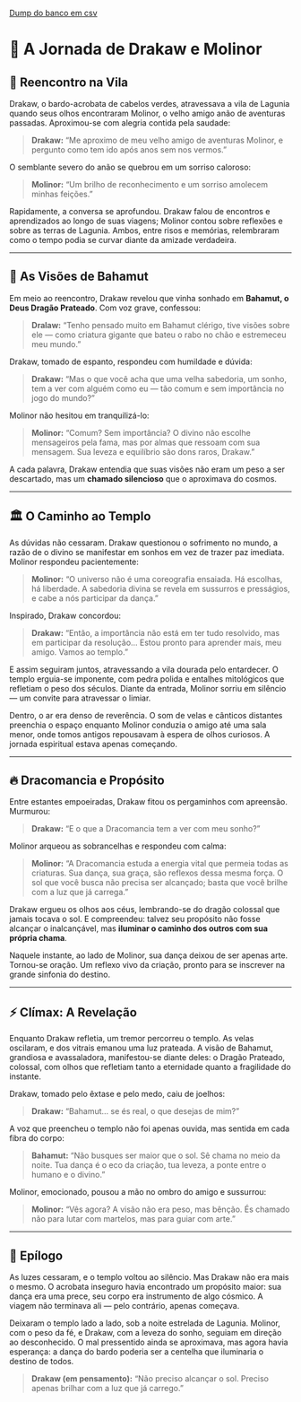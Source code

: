 [Dump do banco em csv](./memories.csv)

# 📜 A Jornada de Drakaw e Molinor

## 🌿 Reencontro na Vila
Drakaw, o bardo-acrobata de cabelos verdes, atravessava a vila de Lagunia quando seus olhos encontraram Molinor, o velho amigo anão de aventuras passadas. Aproximou-se com alegria contida pela saudade:

> **Drakaw:** “Me aproximo de meu velho amigo de aventuras Molinor, e pergunto como tem ido após anos sem nos vermos.”

O semblante severo do anão se quebrou em um sorriso caloroso:

> **Molinor:** “Um brilho de reconhecimento e um sorriso amolecem minhas feições.”

Rapidamente, a conversa se aprofundou. Drakaw falou de encontros e aprendizados ao longo de suas viagens; Molinor contou sobre reflexões e sobre as terras de Lagunia. Ambos, entre risos e memórias, relembraram como o tempo podia se curvar diante da amizade verdadeira.

---

## 🔮 As Visões de Bahamut
Em meio ao reencontro, Drakaw revelou que vinha sonhado em **Bahamut, o Deus Dragão Prateado**. Com voz grave, confessou:

> **Dralaw:** “Tenho pensado muito em Bahamut clérigo, tive visões sobre ele — como criatura gigante que bateu o rabo no chão e estremeceu meu mundo.”

Drakaw, tomado de espanto, respondeu com humildade e dúvida:

> **Drakaw:** “Mas o que você acha que uma velha sabedoria, um sonho, tem a ver com alguém como eu — tão comum e sem importância no jogo do mundo?”

Molinor não hesitou em tranquilizá-lo:

> **Molinor:** “Comum? Sem importância? O divino não escolhe mensageiros pela fama, mas por almas que ressoam com sua mensagem. Sua leveza e equilíbrio são dons raros, Drakaw.”

A cada palavra, Drakaw entendia que suas visões não eram um peso a ser descartado, mas um **chamado silencioso** que o aproximava do cosmos.

---

## 🏛️ O Caminho ao Templo
As dúvidas não cessaram. Drakaw questionou o sofrimento no mundo, a razão de o divino se manifestar em sonhos em vez de trazer paz imediata. Molinor respondeu pacientemente:

> **Molinor:** “O universo não é uma coreografia ensaiada. Há escolhas, há liberdade. A sabedoria divina se revela em sussurros e presságios, e cabe a nós participar da dança.”

Inspirado, Drakaw concordou:

> **Drakaw:** “Então, a importância não está em ter tudo resolvido, mas em participar da resolução… Estou pronto para aprender mais, meu amigo. Vamos ao templo.”

E assim seguiram juntos, atravessando a vila dourada pelo entardecer. O templo erguia-se imponente, com pedra polida e entalhes mitológicos que refletiam o peso dos séculos. Diante da entrada, Molinor sorriu em silêncio — um convite para atravessar o limiar.

Dentro, o ar era denso de reverência. O som de velas e cânticos distantes preenchia o espaço enquanto Molinor conduzia o amigo até uma sala menor, onde tomos antigos repousavam à espera de olhos curiosos. A jornada espiritual estava apenas começando.

---

## 🔥 Dracomancia e Propósito
Entre estantes empoeiradas, Drakaw fitou os pergaminhos com apreensão. Murmurou:

> **Drakaw:** “E o que a Dracomancia tem a ver com meu sonho?”

Molinor arqueou as sobrancelhas e respondeu com calma:

> **Molinor:** “A Dracomancia estuda a energia vital que permeia todas as criaturas. Sua dança, sua graça, são reflexos dessa mesma força. O sol que você busca não precisa ser alcançado; basta que você brilhe com a luz que já carrega.”

Drakaw ergueu os olhos aos céus, lembrando-se do dragão colossal que jamais tocava o sol. E compreendeu: talvez seu propósito não fosse alcançar o inalcançável, mas **iluminar o caminho dos outros com sua própria chama**.

Naquele instante, ao lado de Molinor, sua dança deixou de ser apenas arte. Tornou-se oração. Um reflexo vivo da criação, pronto para se inscrever na grande sinfonia do destino.

---

## ⚡ Clímax: A Revelação
Enquanto Drakaw refletia, um tremor percorreu o templo. As velas oscilaram, e dos vitrais emanou uma luz prateada. A visão de Bahamut, grandiosa e avassaladora, manifestou-se diante deles: o Dragão Prateado, colossal, com olhos que refletiam tanto a eternidade quanto a fragilidade do instante.

Drakaw, tomado pelo êxtase e pelo medo, caiu de joelhos:

> **Drakaw:** “Bahamut… se és real, o que desejas de mim?”

A voz que preencheu o templo não foi apenas ouvida, mas sentida em cada fibra do corpo:

> **Bahamut:** “Não busques ser maior que o sol. Sê chama no meio da noite. Tua dança é o eco da criação, tua leveza, a ponte entre o humano e o divino.”

Molinor, emocionado, pousou a mão no ombro do amigo e sussurrou:

> **Molinor:** “Vês agora? A visão não era peso, mas bênção. És chamado não para lutar com martelos, mas para guiar com arte.”

---

## 🌌 Epílogo
As luzes cessaram, e o templo voltou ao silêncio. Mas Drakaw não era mais o mesmo. O acrobata inseguro havia encontrado um propósito maior: sua dança era uma prece, seu corpo era instrumento de algo cósmico. A viagem não terminava ali — pelo contrário, apenas começava.

Deixaram o templo lado a lado, sob a noite estrelada de Lagunia. Molinor, com o peso da fé, e Drakaw, com a leveza do sonho, seguiam em direção ao desconhecido. O mal pressentido ainda se aproximava, mas agora havia esperança: a dança do bardo poderia ser a centelha que iluminaria o destino de todos.

> **Drakaw (em pensamento):** “Não preciso alcançar o sol. Preciso apenas brilhar com a luz que já carrego.”
